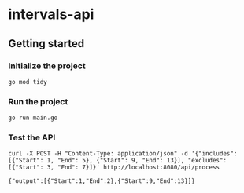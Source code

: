 # intervals-api

## Getting started

### Initialize the project

```
go mod tidy
```

### Run the project

```
go run main.go
```

### Test the API

```
curl -X POST -H "Content-Type: application/json" -d '{"includes": [{"Start": 1, "End": 5}, {"Start": 9, "End": 13}], "excludes": [{"Start": 3, "End": 7}]}' http://localhost:8080/api/process
```

```
{"output":[{"Start":1,"End":2},{"Start":9,"End":13}]}
```